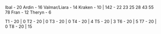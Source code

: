 Ibal - 20
Ardin - 16
Valmar/Liara - 14
Kraken - 10 | 142 - 22 23 25 28 43 55 78
Fran - 12
Theryn - 6

T1 - 20 | 0
T2 - 20 | 0
T3 - 20 | 0
T4 - 20 | 4
T5 - 20 | 3
T6 - 20 | 5
T7 - 20 | 0
T8 - 20 | 15

